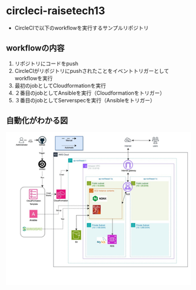 # circleci-raisetech13
- CircleCIで以下のworkflowを実行するサンプルリポジトリ

## workflowの内容
1. リポジトリにコードをpush
2. CircleCIがリポジトリにpushされたことをイベントトリガーとしてworkflowを実行
3. 最初のjobとしてCloudformationを実行
4. ２番目のjobとしてAnsibleを実行（Cloudformationをトリガー）
5. ３番目のjobとしてServerspecを実行（Ansibleをトリガー）

## 自動化がわかる図
  ![図](images/raise-lec13.jpg)
